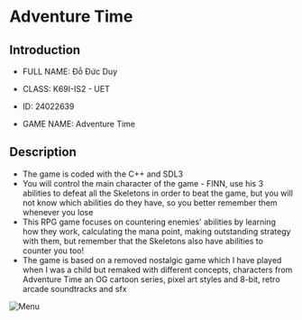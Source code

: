 # Adventure Time

## **Introduction**
+ FULL NAME: Đỗ Đức Duy

+ CLASS: K69I-IS2 - UET

+ ID: 24022639


+ GAME NAME: Adventure Time
## **Description**
- The game is coded with the C++ and SDL3
- You will control the main character of the game - FINN, use his 3 abilities to defeat all the Skeletons in order to beat the game, but you will not know which abilities do they have, so you better remember them whenever you lose
- This RPG game focuses on countering enemies' abilities by learning how they work, calculating the mana point, making outstanding strategy with them, but remember that the Skeletons also have abilities to counter you too!
- The game is based on a removed nostalgic game which I have played when I was a child but remaked with different concepts, characters from Adventure Time an OG cartoon series, pixel art styles and 8-bit, retro arcade soundtracks and sfx

![Menu](https://github.com/user-attachments/assets/d106f9ac-3759-4034-ad8c-4d15b67a52d1)
